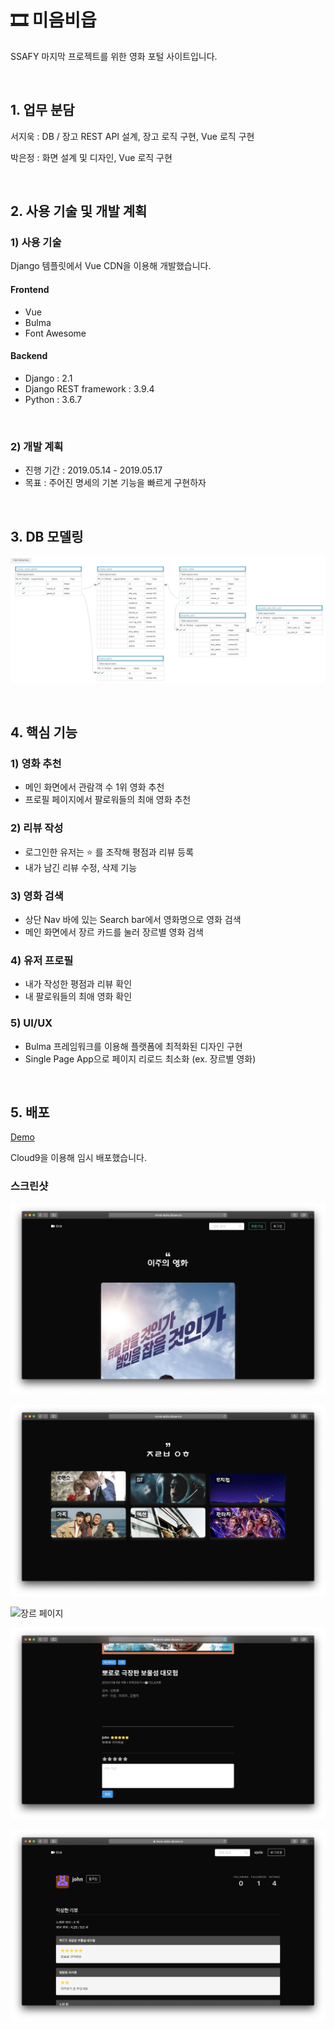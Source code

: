 # 🎞 미음비읍

SSAFY 마지막 프로젝트를 위한 영화 포털 사이트입니다.

&nbsp;
## 1. 업무 분담

서지욱 : DB / 장고 REST API 설계, 장고 로직 구현, Vue 로직 구현

박은정 : 화면 설계 및 디자인, Vue 로직 구현 

&nbsp;



## 2. 사용 기술 및 개발 계획

### 1) 사용 기술

Django 템플릿에서 Vue CDN을 이용해 개발했습니다.

#### Frontend

- Vue
- Bulma
- Font Awesome

#### Backend

- Django : 2.1
- Django REST framework : 3.9.4
- Python : 3.6.7

&nbsp;



### 2) 개발 계획

* 진행 기간 : 2019.05.14 - 2019.05.17
* 목표 : 주어진 명세의 기본 기능을 빠르게 구현하자

&nbsp;



## 3. DB 모델링

![장고 DB](./assets/erd.png)



&nbsp;

## 4. 핵심 기능

### 1) 영화 추천

- 메인 화면에서 관람객 수 1위 영화 추천
- 프로필 페이지에서 팔로워들의 최애 영화 추천



### 2) 리뷰 작성

* 로그인한 유저는 :star: 를 조작해 평점과 리뷰 등록
* 내가 남긴 리뷰 수정, 삭제 기능



### 3) 영화 검색

* 상단 Nav 바에 있는 Search bar에서 영화명으로 영화 검색
* 메인 화면에서 장르 카드를 눌러 장르별 영화 검색 



### 4) 유저 프로필

* 내가 작성한 평점과 리뷰 확인
* 내 팔로워들의 최애 영화 확인



### 5) UI/UX

- Bulma 프레임워크를 이용해 플랫폼에 최적화된 디자인 구현
- Single Page App으로 페이지 리로드 최소화 (ex. 장르별 영화)


&nbsp;

## 5. 배포

[Demo](https://movie-ejolie.c9users.io/)

Cloud9을 이용해 임시 배포했습니다.



### 스크린샷

![메인 화면](./assets/1-main.png)

![메인 화면 - 장르](./assets/2-genre.png)

![장르 페이지](./assets/5-genre.png)

![영화 상세 정보](./assets/4-detail.png)

![유저 프로필](./assets/3-profile.png)

